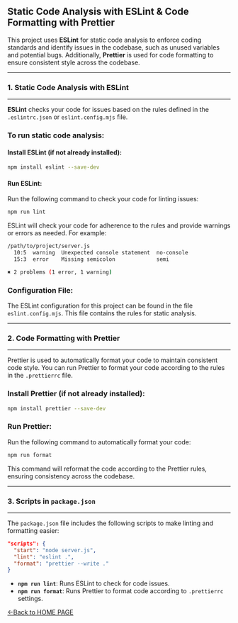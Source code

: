 ## Static Code Analysis with ESLint & Code Formatting with Prettier

This project uses **ESLint** for static code analysis to enforce coding standards and identify issues in the codebase, such as unused variables and potential bugs. Additionally, **Prettier** is used for code formatting to ensure consistent style across the codebase.

---
### 1. Static Code Analysis with ESLint
---

**ESLint** checks your code for issues based on the rules defined in the `.eslintrc.json` or `eslint.config.mjs` file.

### To run static code analysis:

#### Install ESLint (if not already installed):

```bash
npm install eslint --save-dev
```

#### Run ESLint:
Run the following command to check your code for linting issues:

```bash
npm run lint
```

ESLint will check your code for adherence to the rules and provide warnings or errors as needed. For example:

```bash
/path/to/project/server.js
  10:5  warning  Unexpected console statement  no-console
  15:3  error    Missing semicolon             semi

✖ 2 problems (1 error, 1 warning)
```

### Configuration File:
The ESLint configuration for this project can be found in the file `eslint.config.mjs`. This file contains the rules for static analysis.

---

### 2. Code Formatting with Prettier
---
Prettier is used to automatically format your code to maintain consistent code style. You can run Prettier to format your code according to the rules in the `.prettierrc` file.

### Install Prettier (if not already installed):
```bash
npm install prettier --save-dev
```

### Run Prettier:
Run the following command to automatically format your code:

``` bash
npm run format
```
This command will reformat the code according to the Prettier rules, ensuring consistency across the codebase.

---
### 3. Scripts in `package.json`
---

The `package.json` file includes the following scripts to make linting and formatting easier:

```json
"scripts": {
  "start": "node server.js",
  "lint": "eslint .",
  "format": "prettier --write ."
}
```

- **`npm run lint`**: Runs ESLint to check for code issues.
- **`npm run format`**: Runs Prettier to format code according to `.prettierrc` settings.


[<-Back to HOME PAGE](../tutorial.md)
